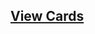 ## [View Cards](<https://sims-s.github.io/mtg-card-gen/GenerationTypesRound1/sample_k=0_p=.92_t=1/sample_k=0_p=.92_t=1.html>)
